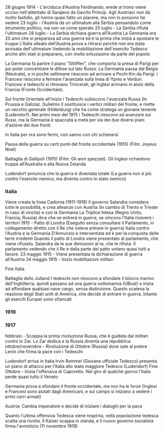 28 giugno 1914 - L'arciduca d'Austria Ferdinando, erede al trono viene ucciso nell'attentato di Sarajevo da Gavrilo Princip. Agli Austriaci non da molto fastidio, gli hanno quasi fatto un piacere, ma non lo possono far vedere
23 luglio - l'Austria da un ultimatum alla Serbia pensandolo come strumento politico, ma non va come sperato
25 luglio - La Serbia rifiuta l'ultimatum
28 luglio - La Serbia dichiara guerra all'Austria
La Germania era 20 anni che si preparava ad una guerra ed è la prima che inizia a spostare le truppe
L'Italia alleato dell'Austria prova a ritirarsi perchè non era stata avvisata dell'ultimatum
Vedendo la mobilitazione dell'esercito Tedesco anche altri stati si preparano, con molto entusiasmo da parte del popolo

La Germania fa partire il piano "Shliffen", che comporta la presa di Parigi per poi poter concentrare le difese sul lato Russo. La Germania passa dal Belgio (Neutrale), e in poche settimane riescono ad arrivare a Pochi Km da Parigi. i Francesi riescono a fermare l'avanzata sulla linea di Ypres e Verdun. Francesi e tedeschi si ritrovano Trincerati, gli Inglesi arrivano in aiuto della Francia (Fronte Occidentale).

Sul fronte Orientale all'inizio i Tedeschi subiscono l'avanzata Russa (In Prussia e Galizia). Gulielmo II sostituisce i vertici militari del fronte, e mette un vecchio generale (Hidenburg) che ha come stratega un giovane tenente (Ludendorf). Nei primi mesi del 1915 i Tedeschi riescono ad avanzare sui Russi, ma la Germania è spaccata a metà per via dei due diversi piani d'azione dei due fronti.

In Italia per ora sono fermi, non sanno con chi schierarsi

Pausa della guerra su certi punti del fronte occidentale (1915) (Film: Joyeux Noel)

Battaglia di Gallipoli (1915) (Film: Gli anni spezzati). Gli Inglesi richiedono truppe all'Australia e alla Nuova Zelanda

Ludendorf annuncia che la guerra è diventata totale (La guerra non è più contro l'esercito nemico, ma diventa contro lo stato nemico)

### Italia
Viene creata la linea Cadorna (1911-1918)
Il governo Salandra considera tutte le possibilità, e crea alleanze con Austria (In cambio di Trento e Trieste in caso di vincita) e con la Germania
La Triplice Intesa (Regno Unito, Francia, Russia) dice che se entrerà in guerra, se vincono l'Italia riceverà i territori
1915 - Patto di Londra (Eseguito senza consultare il Parlamento, in collegamento diretto con il Re che voleva entrare in guerra)
Italia contro l'Austria e la Germania
D'Annunzio è interventista ed è per la conquista delle terre irredenti
Quando il patto di Londra viene presentato al parlamento, che viene rifiutato. Salandra da le sue dimissioni al re, che le rifiuta. Il parlamento vedendo che il Re è dalla parte del patto votano quasi tutti a favore.
23 maggio 1915 - Viene presentata la dichiarazione di guerra all'Austria
24 maggio 1915 - Inizio mobilitazioni militari

Fine Italia

Battaglia dello Jutland
I tedeschi non riescono a sfondare il blocco marino dell'Inghilterra, quindi passano ad una guerra sottomarina (UBoat) e inizia ad affondare qualsiasi nave cargo, senza distinzione. Questo scatena la reazione degli Stati uniti di America, che decide di entrare in guerra.
Intanto gli eserciti Europei sono sfiancati
### 1916

### 1917
febbraio - Scoppia la prima rivoluzione Russa, che è guidata dai militari contro lo Zar. Lo Zar abdica e la Russia diventa una repubblica
ottobre/novembre - Rivoluzione di Ottobre (Russia) dove sale al potere Lenin che firma la pace con i Tedeschi

Ludendorf arriva in Italia
Irvin Rommel (Giovane ufficiale Tedesco) presenta un piano di attacco per l'Italia allo stato maggiore Tedesco (Ludendorf)
Fine Ottobre - Inizia l'offensiva di Caporetto. Nel giro di qualche giorno l'Italia perde quasi tutto il Veneto

Germania prova a sfondare il fronte occidentale, ma non ha le forze (Inglesi e Francesi sono aiutati dagli Americani, e sul campo si iniziano a vedere i primi carri armati)

Austria: Cambia imperatore e decide di iniziare i dialoghi per la pace

Quanto l'ultima offensiva Tedesca viene respinta, nella popolazione tedesca scatta una rivolta. Il Kaiser scappa in olanda, e il nuovo governo socialista firma l'armistizio (11 novembre 1918)